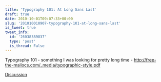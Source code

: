 ```yaml
---
title: 'Typography 101: At Long Sans Last'
draft: true
date: 2010-10-01T09:07:33+00:00
slug: '201010010907-typography-101-at-long-sans-last'
is_tweet: true
tweet_info:
  id: '26038389837'
  type: 'post'
  is_thread: False
---
```




Typography 101 - something I was looking for pretty long time - http://free-the-mallocs.com/_media/typographic-style.pdf

[Discussion](https://x.com/sytelus/status/26038389837)
